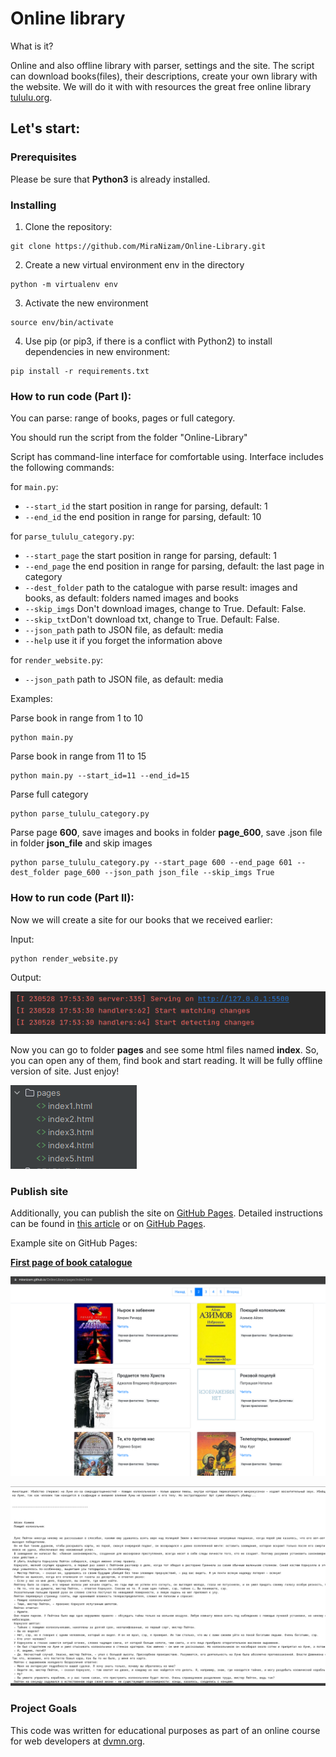 # Online library

What is it? 

Online and also offline library with parser, settings and the site.
The script can download books(files), their descriptions, create your own library with the website. We will do it with with resources the great free online library [tululu.org](tululu.org).

## Let's start:

### Prerequisites

Please be sure that **Python3** is already installed. 

### Installing
1. Clone the repository:
```
git clone https://github.com/MiraNizam/Online-Library.git
```
2. Create a new virtual environment env in the directory
```
python -m virtualenv env
```
3. Activate the new environment
```
source env/bin/activate
``` 
4. Use pip (or pip3, if there is a conflict with Python2) to install dependencies in new environment:
```
pip install -r requirements.txt
```

### How to run code (Part I):
You can parse: range of books, pages or full category.

You should run the script from the folder "Online-Library"

Script has command-line interface for comfortable using. 
Interface includes the following commands: 

for ```main.py```: 

* ```--start_id``` the start position in range for parsing, default: 1
* ```--end_id``` the end position in range for parsing, default: 10

for ```parse_tululu_category.py```:

* ```--start_page```  the start position in range for parsing, default: 1 
* ```--end_page``` the end position in range for parsing, default: the last page in category
* ```--dest_folder``` path to the catalogue with parse result: images and books,  as default: folders named images and books
* ```--skip_imgs``` Don't download images, change to True. Default: False. 
* ```--skip_txt```Don't download txt, change to True. Default: False. 
* ```--json_path``` path to JSON file, as default: media
* ```--help``` use it if you forget the information above

for ```render_website.py```:

* ```--json_path``` path to JSON file, as default: media

Examples:

Parse book in range from 1 to 10
```
python main.py
```
Parse book in range from 11 to 15
```
python main.py --start_id=11 --end_id=15
```
Parse full category
```
python parse_tululu_category.py
```
Parse page **600**, save images and books in folder **page_600**, save .json file in folder **json_file** and skip images
```
python parse_tululu_category.py --start_page 600 --end_page 601 --dest_folder page_600 --json_path json_file --skip_imgs True
```

### How to run code (Part II):
Now we will create a site for our books that we received earlier:

Input:
```
python render_website.py
```
Output:

![](README_files/example1.png)

Now you can go to folder **pages** and see some html files named **index**. So, you can open any of them, find book and start reading.
It will be fully offline version of site. Just enjoy!

![](README_files/example4.png)

### Publish site
Additionally, you can publish the site on [GitHub Pages](https://pages.github.com/). 
Detailed instructions can be found in [this article](https://medium.com/nuances-of-programming/%D0%BA%D0%B0%D0%BA-%D1%81%D0%BE%D0%B7%D0%B4%D0%B0%D1%82%D1%8C-%D0%B1%D0%B5%D1%81%D0%BF%D0%BB%D0%B0%D1%82%D0%BD%D1%8B%D0%B9-%D1%81%D0%B0%D0%B9%D1%82-%D0%BD%D0%B0-github-pages-e0f3c258ee22) or on [GitHub Pages](https://pages.github.com/).

Example site on GitHub Pages:

**[First page of book catalogue](https://miranizam.github.io/Online-Library/pages/index1.html)**

![Index_2](README_files/example2.png)

![Book](README_files/example3.png)

### Project Goals
This code was written for educational purposes as part of an online course for web developers at [dvmn.org](https://dvmn.org/).




